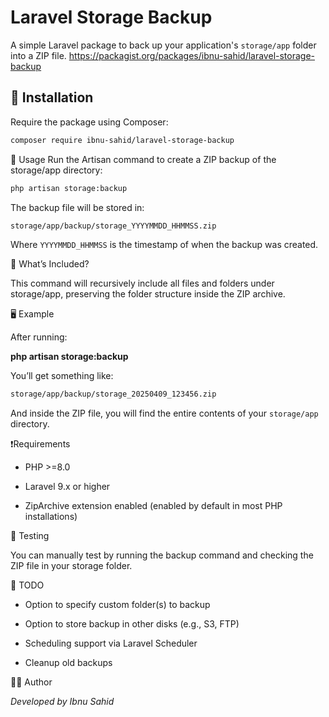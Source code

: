 
# Laravel Storage Backup

A simple Laravel package to back up your application's `storage/app` folder into a ZIP file.
https://packagist.org/packages/ibnu-sahid/laravel-storage-backup

## 🔧 Installation


Require the package using Composer:

```bash
composer require ibnu-sahid/laravel-storage-backup
```

🚀 Usage
Run the Artisan command to create a ZIP backup of the storage/app directory:

```bash
php artisan storage:backup
```

The backup file will be stored in:

```bash
storage/app/backup/storage_YYYYMMDD_HHMMSS.zip
```

Where `YYYYMMDD_HHMMSS` is the timestamp of when the backup was created.

📁 What’s Included?

This command will recursively include all files and folders under storage/app, preserving the folder structure inside the ZIP archive.

🖥 Example

After running:

**php artisan storage:backup**

You’ll get something like:

```bash
storage/app/backup/storage_20250409_123456.zip
```

And inside the ZIP file, you will find the entire contents of your `storage/app` directory.

❗Requirements

- PHP >=8.0

- Laravel 9.x or higher

- ZipArchive extension enabled (enabled by default in most PHP installations)

🧪 Testing

You can manually test by running the backup command and checking the ZIP file in your storage folder.

📌 TODO

- Option to specify custom folder(s) to backup

- Option to store backup in other disks (e.g., S3, FTP)

- Scheduling support via Laravel Scheduler

- Cleanup old backups

🧑‍💻 Author

_Developed by Ibnu Sahid_
